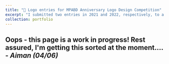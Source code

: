 ```yaml
---
title: "🎨 Logo entries for MPABD Anniversary Logo Design Competition"
excerpt: "I submitted two entries in 2021 and 2022, respectively, to a logo design competition held by the Maritime and Port Authority of Brunei Darussalam to celebrate their 4th and 5th anniversaries. I secured 2nd place for the 2021 entry! [Read more here](/portfolio/portfolio_logo_mpabd). <br/><br/><img src='../images/portfolio_logo_mpabd.png'>"
collection: portfolio
---
```


Oops - this page is a work in progress! Rest assured, I'm getting this sorted at the moment.... - _Aiman (04/06)_
------